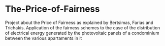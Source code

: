# The-Price-of-Fairness
Project about the Price of Fairness as explained by Bertsimas, Farias and Trichakis. Application of the fairness schemes to the case of the distribution of electrical energy generated by the photovoltaic panels of a condominium between the various apartaments in it
